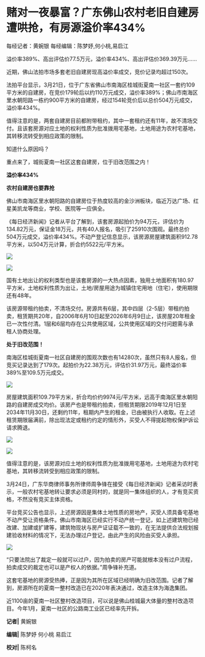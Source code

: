 # 赌对一夜暴富？广东佛山农村老旧自建房遭哄抢，有房源溢价率434%

每经记者：黄婉银 每经编辑：陈梦妤,何小桃,易启江

溢价率389%、高出评估价77.5万元，溢价率434%、高出评估价369.39万元……

近期，佛山法拍市场多套老旧自建房现高溢价率成交，竞价记录均超过150次。

法拍平台显示，3月21日，位于广东省佛山市南海区桂城街夏南一社区一套约109平方米的自建房，在竞价179轮后以约110万元成交，溢价率389%；佛山市南海区里水朝阳路一栋约900平方米的自建房，经过154轮竞价后以总价504万元成交，溢价率434%。

值得注意的是，两套自建房目前都附带租约，其中一套租约还有11年，故不清场交付。且该套房源对应土地的权利性质为批准拨用宅基地，土地用途为农村宅基地，其转移流转受到相应政策的限制。

知道什么原因吗？

重点来了，城街夏南一社区这套自建房，位于旧改范围之内！

**溢价率434%**

**农村自建房也要靠抢**

佛山市南海区里水朝阳路的自建房位于热度较高的金沙洲板块，临近万达广场、红星美凯龙等商业，学校、医院等一应俱全。

《每日经济新闻》记者从平台了解到，该套房源起拍价为94万元，评估价为134.82万元，保证金18万元，共有40人报名，吸引了25910次围观。最终总价504万元成交，溢价率434%。不动产登记信息显示，该房源房屋建筑面积912.78平方米，以504万元计算，折合约5522元/平方米。

![](https://inews.gtimg.com/news_bt/OBCEsmeUgQnQTNLzUQ7IVOZRb8Vpg0QSC0N_aQkfayYQEAA/1000)

![](https://inews.gtimg.com/news_bt/O7kE9gnfj8TaLe3sb0MFjQedpopUbnRNriHo_Ll0FTNxsAA/1000)

国有土地出让的权利类型也是该套房源的一大热点因素，独用土地面积有180.97平方米，土地权利性质为出让，土地/房屋用途为城镇住宅用地（住宅），使用期限还有48年。

该房源带租约拍卖，不清场交付。房源共有6层，其中四层（2-5层）带租约拍卖，租赁期共20年，自2006年6月10日起至2026年6月9日止，该房屋20年租金已一次性付清。1层和6层均存在公共使用区域，公共使用区域的交付问题需与承租人协商处理。

**处于旧改范围！**

南海区桂城街夏南一社区自建房的围观次数也有14280次，虽然只有8人报名，但竞买记录达到了179次。起拍价为22.38万元，评估价31.97万元，最终溢价率389%至109.5万元成交。

![](https://inews.gtimg.com/news_bt/OeBjJefKVH3CUTRuLlL8QdtwD5dzGdquDpunE01PLQ6qoAA/1000)

房屋建筑面积109.79平方米，折合均价约9974元/平方米，远高于南海区里水朝阳路的自建房成交均价。该房产也是带租约拍卖，但租赁期限2019年12月1日至2034年11月30日，还剩约11年，租期内产生的租金，已由被执行人收取。在上述租赁期限届满前，除出现法定或租约约定的情形外，买受人不得提起物权保护诉讼请求腾退。

![](https://inews.gtimg.com/news_bt/O13r0tXxNSujqb5tqoCDAQ1z53T-zkGJlfZrPUc2Oj9nYAA/1000)

![](https://inews.gtimg.com/news_bt/OTE8vLjNqImXTTaw3SsEUY1Ky1qXRMYB7XAcKj0fkLfaIAA/1000)

值得注意的是，该房源对应土地的权利性质为批准拨用宅基地，土地用途为农村宅基地，其转移流转受到相应政策的限制。

3月24日，广东华商律师事务所律师周争锋在接受《每日经济新闻》记者采访时表示，一般农村宅基地转让要求必须是同村的，就是同一集体组织的人，才有竞买资格，不然没有竞买主体资格。

平台竞买公告也显示，上述房源因是集体土地性质的房地产，买受人须具备宅基地不动产受让资格条件。佛山市南海区已经实行不动产统一登记，如上述建筑物已经改建、加建或扩建等，建筑物现状与房产证证载不一致的，在无法提供合法规划报建验收材料的情况下，无法办理过户登记，由此产生的风险由买受人承担。

![](https://inews.gtimg.com/news_bt/OJinoLJo4TyymHMCsmRbWQDxjVsE4bG15xoBjhCQo9JtgAA/1000)

“只要法院出了裁定一般就可以过户，因为拍卖的房产可能就根本没有过户流程，拍卖成交的裁定也可以是产权人的依据。”周争锋补充道。

这套宅基地的房源受热捧，正是因为其所在区域已经明确为旧改范围。记者了解到，房源所在的夏南一整村改造已在2020年表决通过，改造主体为海逸集团。

近1100亩的夏南一社区整村改造项目，可以说是佛山桂城最大体量的整村改造项目。今年1月，夏南一社区的公路南工业区已经率先开拆。

**记者|** 黄婉银

**编辑|** 陈梦妤 何小桃 易启江

**校对|** 陈柯名


